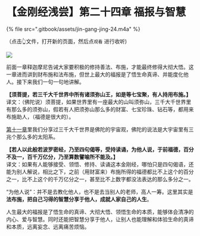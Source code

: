 # 【金刚经浅尝】第二十四章 福报与智慧

{% file src=".gitbook/assets/jin-gang-jing-24.m4a" %}

（点击👆文件，打开新的页面，然后点`观看` 进行收听\)

![](https://mmbiz.qpic.cn/mmbiz_png/xws7d9qricCa51CtibanrgAy5eXDD3B6DGfSCphjGNgqWScTiaJgicpmGsofjibmjN5z308Noia1zXBCRqBHS9xfP5Rw/640?wx_fmt=png&tp=webp&wxfrom=5&wx_lazy=1&wx_co=1)

前面一章释迦摩尼告诫大家要积极的修持善法、布施，才能最终修得大彻大悟。这一章进而讲到财布施和法布施，但世上最大的福报是了悟生命真谛、并能度化他人。接下来我们一句一句地讲解。

**【须菩提，若三千大千世界中所有诸须弥山王，如是等七宝聚，有人持用布施。】**  
译文：（佛陀说）须菩提，如果世界里有一座最大的山叫须弥山，三千大千世界里有那么多的须弥山，假若有人把须弥山那么多的财富、七宝珍珠、钻石等，都用来布施助人，（福德是很大的）。

[第十一章](jin-gang-jing-qian-chang-di-shi-yi-zhang-wu-wei-fu-gao-yu-yi-qie.md)里我们分享过三千大千世界是佛陀的宇宙观，佛陀的说法是大宇宙里有三兆个那么多的太阳系。

**【若人以此般若波罗密经，乃至四句偈等，受持读诵，为他人说，于前福德，百分不及一，百千万亿分，乃至算数譬喻所不能及。】**  
译文：如果有人能够接受、领悟、修持、读诵这本金刚经，哪怕只是四句偈语，还能为别人解说，相比之下，之前（用财富来）布施所得的福德都比不上这个的百分之一，比不上这个的千万亿分之一，甚至比不上数字都没法表达的那么多分之一。

“为他人说”：并不是去教化他人，也不是去当别人的老师，高人一筹。这里其实是**法布施，把自己习得的智慧分享于他人，成就人家自己的人生**。

人生最大的福报是了悟生命的真谛、大彻大悟、领悟生命的本质，能够体会清净的内心、爱与智慧。同时还能把智慧分享于他人，让别人也能理解和体验生命的真谛和本质，远离妄念、远离痛苦烦恼。

